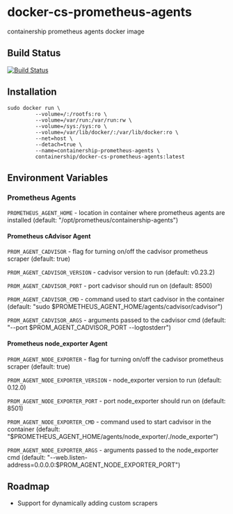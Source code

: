 # docker-cs-prometheus-agents
containership prometheus agents docker image

## Build Status
[![Build Status](https://drone.containership.io/api/badges/containership/docker-cs-prometheus-agents/status.svg)](https://drone.containership.io/containership/docker-cs-prometheus-agents)

## Installation
```
sudo docker run \
         --volume=/:/rootfs:ro \
         --volume=/var/run:/var/run:rw \
         --volume=/sys:/sys:ro \
         --volume=/var/lib/docker/:/var/lib/docker:ro \
         --net=host \
         --detach=true \
         --name=containership-prometheus-agents \
         containership/docker-cs-prometheus-agents:latest
```

## Environment Variables

### Prometheus Agents
`PROMETHEUS_AGENT_HOME` - location in container where prometheus agents are installed (default: "/opt/prometheus/containership-agents")

#### Prometheus cAdvisor Agent
`PROM_AGENT_CADVISOR` - flag for turning on/off the cadvisor prometheus scraper (default: true)

`PROM_AGENT_CADVISOR_VERSION` - cadvisor version to run (default: v0.23.2)

`PROM_AGENT_CADVISOR_PORT` - port cadvisor should run on (default: 8500)

`PROM_AGENT_CADVISOR_CMD` - command used to start cadvisor in the container (default: "sudo $PROMETHEUS_AGENT_HOME/agents/cadvisor/cadvisor")

`PROM_AGENT_CADVISOR_ARGS` - arguments passed to the cadvisor cmd (default: "--port $PROM_AGENT_CADVISOR_PORT --logtostderr")

#### Prometheus node_exporter Agent
`PROM_AGENT_NODE_EXPORTER` - flag for turning on/off the cadvisor prometheus scraper (default: true)

`PROM_AGENT_NODE_EXPORTER_VERSION` - node_exporter version to run (default: 0.12.0)

`PROM_AGENT_NODE_EXPORTER_PORT` - port node_exporter should run on (default: 8501)

`PROM_AGENT_NODE_EXPORTER_CMD` - command used to start cadvisor in the container (default: "$PROMETHEUS_AGENT_HOME/agents/node_exporter/./node_exporter")

`PROM_AGENT_NODE_EXPORTER_ARGS` - arguments passed to the node_exporter cmd (default: "--web.listen-address=0.0.0.0:$PROM_AGENT_NODE_EXPORTER_PORT")

## Roadmap
* Support for dynamically adding custom scrapers
